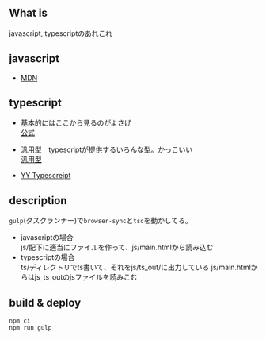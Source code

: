 ## What is

javascript, typescriptのあれこれ

## javascript

- [MDN](https://developer.mozilla.org/ja/docs/Web/JavaScript)

## typescript

- 基本的にはここから見るのがよさげ  
[公式](https://www.typescriptlang.org/docs/handbook/intro.html)

- 汎用型　typescriptが提供するいろんな型。かっこいい  
[汎用型](https://www.typescriptlang.org/docs/handbook/utility-types.html)

- [YY Typescreipt](https://typescriptbook.jp/overview)

## description

`gulp`(タスクランナー)で`browser-sync`と`tsc`を動かしてる。  

- javascriptの場合  
js/配下に適当にファイルを作って、js/main.htmlから読み込む  
- typescriptの場合  
ts/ディレクトリでts書いて、それをjs/ts_out/に出力している
js/main.htmlからはjs_ts_outのjsファイルを読みこむ

## build & deploy  

```
npm ci
npm run gulp
```
